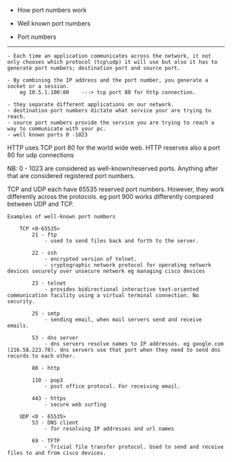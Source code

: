 - How port numbers work
- Well known port numbers

- Port numbers
------------------------
    - Each time an application communicates across the network, it not only chooses which protocol (tcp\udp) it will use but also it has to generate port numbers; destination port and source port.
    
    - By combining the IP address and the port number, you generate a socket or a session.
        eg 10.5.1.100:80    ---> tcp port 80 for http connection.

    - they separate different applications on our network.
    - destination port numbers dictate what service your are trying to reach.
    - source port numbers provide the service you are trying to reach a way to communicate with your pc.
    - well known ports 0 -1023

HTTP uses TCP port 80 for the world wide web.
HTTP reserves also a port 80 for udp connections

NB:
    0 - 1023 are considered as well-known/reserved ports. Anything after that are considered registered port numbers.

TCP and UDP each have 65535 reserved port numbers. However, they work differently across the protocols. eg port 900 works differently compared between UDP and TCP.

    Examples of well-known port numbers

        TCP <0-65535>
            21 - ftp 
                - used to send files back and forth to the server.
            
            22 - ssh 
                - encrypted version of telnet.
                - cryptographic network protocol for operating network devices securely over unsecure network eg managing cisco devices
                
            23 - telnet
                - provides bidirectional interactive text-oriented communication facility using a virtual terminal connection. No security.

            25 - smtp
                - sending email, when mail servers send and receive emails.

            53 - dns server
                - dns servers resolve names to IP addresses. eg google.com (216.58.223.78). dns servers use that port when they need to send dns records to each other.

            80 - http

            110 - pop3
                - post office protocol. For receiving email.

            443 - https
                - secure web surfing

        UDP <0 - 65535>
            53 - DNS client
                - for resolving IP addresses and url names

            69 - TFTP
                - Trivial file transfer protocol. Used to send and receive files to and from cisco devices.